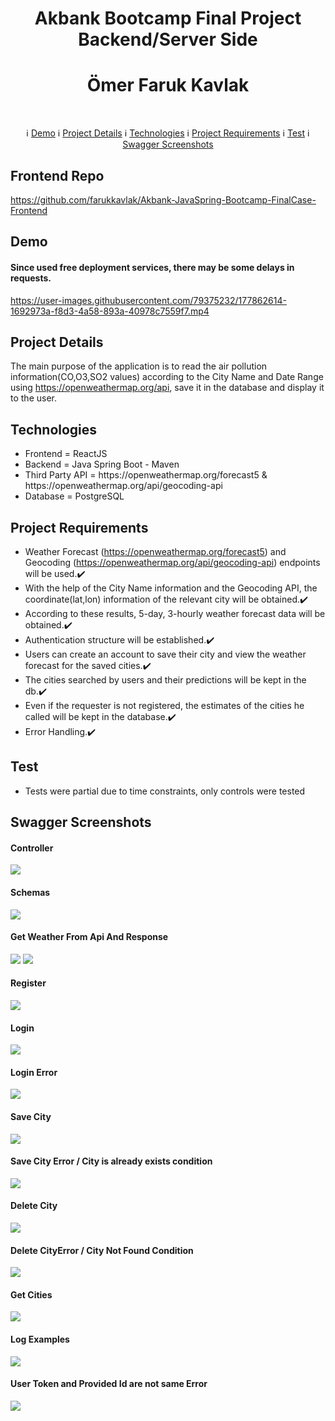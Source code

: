 # 
<h1 align="center">Akbank Bootcamp Final Project Backend/Server Side</h1>
<h1 align="center">Ömer Faruk Kavlak</h1><br>

 <p align="center">
  &#8505; <a href="#demo">Demo</a> 
  &#8505; <a href="#project-details">Project Details</a> 
  &#8505; <a href="#technologies">Technologies</a> 
  &#8505; <a href="#project-requirements">Project Requirements</a> 
  &#8505; <a href="#test">Test</a> 
  &#8505; <a href="#swagger-screenshots">Swagger Screenshots</a> 
</p>

## Frontend Repo
https://github.com/farukkavlak/Akbank-JavaSpring-Bootcamp-FinalCase-Frontend

## Demo
#### Since used free deployment services, there may be some delays in requests.
https://user-images.githubusercontent.com/79375232/177862614-1692973a-f8d3-4a58-893a-40978c7559f7.mp4

## Project Details

The main purpose of the application is to read the air pollution information(CO,O3,SO2 values) according to the City Name and Date Range using https://openweathermap.org/api, save it in the database and display it to the user.

## Technologies
<ul>
  <li>Frontend = ReactJS</li>
  <li>Backend = Java Spring Boot - Maven</li>
  <li>Third Party API = https://openweathermap.org/forecast5 & https://openweathermap.org/api/geocoding-api </li>
  <li>Database = PostgreSQL</li>
</ul>

## Project Requirements
- Weather Forecast (https://openweathermap.org/forecast5) and Geocoding (https://openweathermap.org/api/geocoding-api) endpoints will be used.✔️
- With the help of the City Name information and the Geocoding API, the coordinate(lat,lon) information of the relevant city will be obtained.✔️
- According to these results, 5-day, 3-hourly weather forecast data will be obtained.✔️
- Authentication structure will be established.✔️
- Users can create an account to save their city and view the weather forecast for the saved cities.✔️
- The cities searched by users and their predictions will be kept in the db.✔️
- Even if the requester is not registered, the estimates of the cities he called will be kept in the database.✔️
- Error Handling.✔️

## Test
- Tests were partial due to time constraints, only controls were tested

## Swagger Screenshots
#### Controller
<img src="https://github.com/farukkavlak/Akbank-JavaSpring-Bootcamp-FinalCase/blob/main/Screenshots/Controllers.png"></img>
#### Schemas
<img src="https://github.com/farukkavlak/Akbank-JavaSpring-Bootcamp-FinalCase/blob/main/Screenshots/Schemas.png"></img>

#### Get Weather From Api And Response
<img src="https://github.com/farukkavlak/Akbank-JavaSpring-Bootcamp-FinalCase/blob/main/Screenshots/GetWeathers.png"></img>
<img src="https://github.com/farukkavlak/Akbank-JavaSpring-Bootcamp-FinalCase/blob/main/Screenshots/WeathersResponse.png"></img>

#### Register
<img src="https://github.com/farukkavlak/Akbank-JavaSpring-Bootcamp-FinalCase/blob/main/Screenshots/Register.png"></img>

#### Login
<img src="https://github.com/farukkavlak/Akbank-JavaSpring-Bootcamp-FinalCase/blob/main/Screenshots/Login.png"></img>
#### Login Error
<img src="https://github.com/farukkavlak/Akbank-JavaSpring-Bootcamp-FinalCase/blob/main/Screenshots/Error4.png"></img>

#### Save City
<img src="https://github.com/farukkavlak/Akbank-JavaSpring-Bootcamp-FinalCase/blob/main/Screenshots/SaveCity.png"></img>
#### Save City Error / City is already exists condition
<img src="https://github.com/farukkavlak/Akbank-JavaSpring-Bootcamp-FinalCase/blob/main/Screenshots/Error3.png"></img>

#### Delete City
<img src="https://github.com/farukkavlak/Akbank-JavaSpring-Bootcamp-FinalCase/blob/main/Screenshots/DeleteCity.png"></img>
#### Delete CityError / City Not Found Condition
<img src="https://github.com/farukkavlak/Akbank-JavaSpring-Bootcamp-FinalCase/blob/main/Screenshots/Error1.png"></img>

#### Get Cities
<img src="https://github.com/farukkavlak/Akbank-JavaSpring-Bootcamp-FinalCase/blob/main/Screenshots/GetCities.png"></img>

#### Log Examples
<img src="https://github.com/farukkavlak/Akbank-JavaSpring-Bootcamp-FinalCase/blob/main/Screenshots/Log.png"></img>

#### User Token and Provided Id are not same Error
<img src="https://github.com/farukkavlak/Akbank-JavaSpring-Bootcamp-FinalCase/blob/main/Screenshots/Error2.png"></img>








